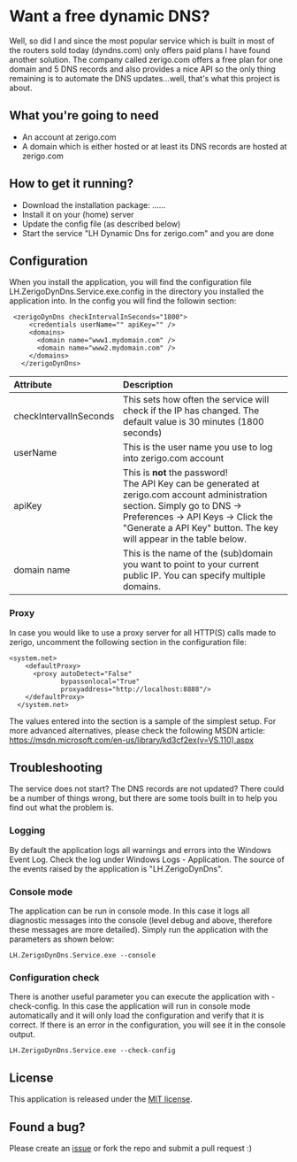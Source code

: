 # Want a free dynamic DNS?
Well, so did I and since the most popular service which is built in most of the routers sold today (dyndns.com) only offers paid plans I have found another solution. The company called zerigo.com offers a free plan for one domain and 5 DNS records and also provides a nice API so the only thing remaining is to automate the DNS updates...well, that's what this project is about.

## What you're going to need
- An account at zerigo.com
- A domain which is either hosted or at least its DNS records are hosted at zerigo.com

## How to get it running?
- Download the installation package: ......
- Install it on your (home) server
- Update the config file (as described below)
- Start the service "LH Dynamic Dns for zerigo.com" and you are done

## Configuration
When you install the application, you will find the configuration file LH.ZerigoDynDns.Service.exe.config in the directory you installed the application into. In the config you will find the followin section:


     <zerigoDynDns checkIntervalInSeconds="1800">
         <credentials userName="" apiKey="" />
         <domains>
           <domain name="www1.mydomain.com" />
           <domain name="www2.mydomain.com" />
         </domains>
       </zerigoDynDns>

| Attribute | Description |
|:-------- |:----------- |
| checkIntervalInSeconds | This sets how often the service will check if the IP has changed. The default value is 30 minutes (1800 seconds) |
| userName | This is the user name you use to log into zerigo.com account |
| apiKey | This is **not** the password! <br />The API Key can be generated at zerigo.com account administration section. Simply go to DNS -> Preferences -> API Keys -> Click the "Generate a API Key" button. The key will appear in the table below. |
| domain name | This is the name of the (sub)domain you want to point to your current public IP. You can specify multiple domains. |

### Proxy
In case you would like to use a proxy server for all HTTP(S) calls made to zerigo, uncomment the following section in the configuration file:

    <system.net>
        <defaultProxy>
          <proxy autoDetect="False" 
                 bypassonlocal="True"
                 proxyaddress="http://localhost:8888"/>
        </defaultProxy>
      </system.net>
      
The values entered into the section is a sample of the simplest setup. For more advanced alternatives, please check the following MSDN article: https://msdn.microsoft.com/en-us/library/kd3cf2ex(v=VS.110).aspx

## Troubleshooting
The service does not start? The DNS records are not updated? There could be a number of things wrong, but there are some tools built in to help you find out what the problem is.

### Logging
By default the application logs all warnings and errors into the Windows Event Log. Check the log under Windows Logs - Application. The source of the events raised by the application is "LH.ZerigoDynDns".

### Console mode
The application can be run in console mode. In this case it logs all diagnostic messages into the console (level debug and above, therefore these messages are more detailed). Simply run the application with the parameters as shown below:

    LH.ZerigoDynDns.Service.exe --console
    
### Configuration check
There is another useful parameter you can execute the application with - check-config. In this case the application will run in console mode automatically and it will only load the configuration and verify that it is correct. If there is an error in the configuration, you will see it in the console output.

    LH.ZerigoDynDns.Service.exe --check-config
    
## License
This application is released under the [MIT license](https://github.com/lholota/LH.ZerigoDynDns/blob/master/LICENSE).
    
## Found a bug?
Please create an [issue](https://github.com/lholota/LH.ZerigoDynDns/issues/new) or fork the repo and submit a pull request :)
